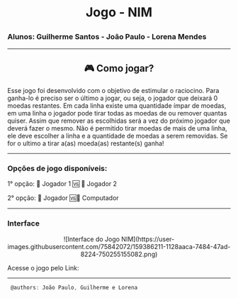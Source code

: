 
# **<p align = center> Jogo - NIM**
### Alunos: Guilherme Santos - João Paulo - Lorena Mendes

---

## **<p align = center> 🎮 Como jogar?**

Esse jogo foi desenvolvido com o objetivo de estimular o raciocino. Para ganha-lo é preciso ser o último a jogar, ou seja, o jogador que deixará 0 moedas restantes. Em cada linha existe uma quantidade ímpar de moedas, em uma linha o jogador pode tirar todas as moedas de ou remover quantas quiser. Assim que remover as escolhidas será a vez do próximo jogador que deverá fazer o mesmo. Não é permitido tirar moedas de mais de uma linha, ele deve escolher a linha e a quantidade de moedas a serem removidas.  Se for o ultimo a tirar a(as) moeda(as) restante(s) ganha!

---

### Opções de jogo disponíveis:


1° opção: 👤 Jogador 1 🆚 👤 Jogador 2

2°  opção: 👤 Jogador  🆚🤖  Computador
  
---
  ### Interface
  <p align = center>![Interface do Jogo NIM](https://user-images.githubusercontent.com/75842072/159386211-1128aaca-7484-47ad-8224-750255155082.png)

  Acesse o jogo pelo Link:  
  
  ---
 ``` JavaScript
  @authors: João Paulo, Guilherme e Lorena
```
  
